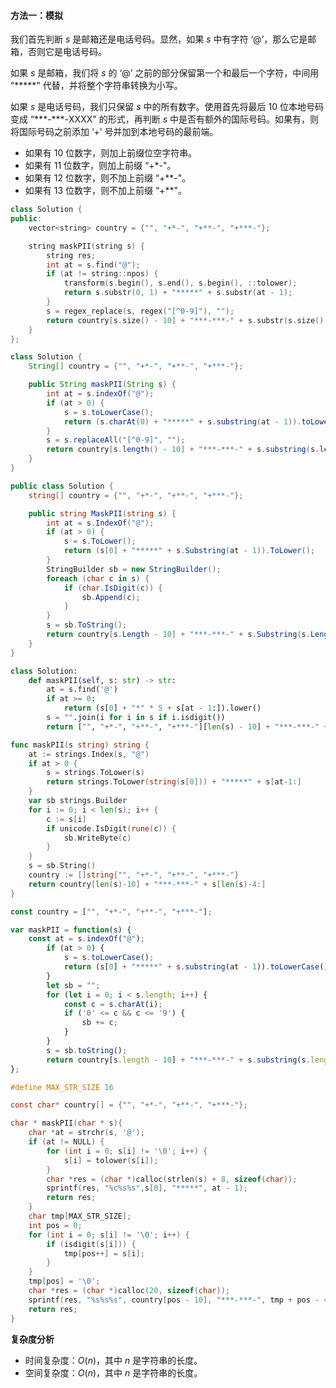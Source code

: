 #### 方法一：模拟

我们首先判断 $s$ 是邮箱还是电话号码。显然，如果 $s$ 中有字符 $\text{`@'}$，那么它是邮箱，否则它是电话号码。

如果 $s$ 是邮箱，我们将 $s$ 的 $\text{`@'}$ 之前的部分保留第一个和最后一个字符，中间用 $\text{``*****"}$ 代替，并将整个字符串转换为小写。

如果 $s$ 是电话号码，我们只保留 $s$ 中的所有数字。使用首先将最后 $10$ 位本地号码变成 $\text{``***-***-XXXX"}$ 的形式，再判断 $s$ 中是否有额外的国际号码。如果有，则将国际号码之前添加 $\text{`+'}$ 号并加到本地号码的最前端。

- 如果有 $10$ 位数字，则加上前缀位空字符串。
- 如果有 $11$ 位数字，则加上前缀 $\text{``+*-"}$。
- 如果有 $12$ 位数字，则不加上前缀 $\text{``+**-"}$。
- 如果有 $13$ 位数字，则不加上前缀 $\text{``+**"}$。

```C++ [sol1-C++]
class Solution {
public:
    vector<string> country = {"", "+*-", "+**-", "+***-"};

    string maskPII(string s) {
        string res;
        int at = s.find("@");
        if (at != string::npos) {
            transform(s.begin(), s.end(), s.begin(), ::tolower);
            return s.substr(0, 1) + "*****" + s.substr(at - 1);
        }
        s = regex_replace(s, regex("[^0-9]"), "");
        return country[s.size() - 10] + "***-***-" + s.substr(s.size() - 4);
    }
};
```

```Java [sol1-Java]
class Solution {
    String[] country = {"", "+*-", "+**-", "+***-"};

    public String maskPII(String s) {
        int at = s.indexOf("@");
        if (at > 0) {
            s = s.toLowerCase();
            return (s.charAt(0) + "*****" + s.substring(at - 1)).toLowerCase();
        }
        s = s.replaceAll("[^0-9]", "");
        return country[s.length() - 10] + "***-***-" + s.substring(s.length() - 4);
    }
}
```

```C# [sol1-C#]
public class Solution {
    string[] country = {"", "+*-", "+**-", "+***-"};

    public string MaskPII(string s) {
        int at = s.IndexOf("@");
        if (at > 0) {
            s = s.ToLower();
            return (s[0] + "*****" + s.Substring(at - 1)).ToLower();
        }
        StringBuilder sb = new StringBuilder();
        foreach (char c in s) {
            if (char.IsDigit(c)) {
                sb.Append(c);
            }
        }
        s = sb.ToString();
        return country[s.Length - 10] + "***-***-" + s.Substring(s.Length - 4);
    }
}
```

```Python [sol1-Python3]
class Solution:
    def maskPII(self, s: str) -> str:
        at = s.find('@')
        if at >= 0:
            return (s[0] + "*" * 5 + s[at - 1:]).lower()
        s = "".join(i for i in s if i.isdigit())
        return ["", "+*-", "+**-", "+***-"][len(s) - 10] + "***-***-" + s[-4:]
```

```Go [sol1-Go]
func maskPII(s string) string {
    at := strings.Index(s, "@")
    if at > 0 {
        s = strings.ToLower(s)
        return strings.ToLower(string(s[0])) + "*****" + s[at-1:]
    }
    var sb strings.Builder
    for i := 0; i < len(s); i++ {
        c := s[i]
        if unicode.IsDigit(rune(c)) {
            sb.WriteByte(c)
        }
    }
    s = sb.String()
    country := []string{"", "+*-", "+**-", "+***-"}
    return country[len(s)-10] + "***-***-" + s[len(s)-4:]
}
```

```JavaScript [sol1-JavaScript]
const country = ["", "+*-", "+**-", "+***-"];

var maskPII = function(s) {
    const at = s.indexOf("@");
        if (at > 0) {
            s = s.toLowerCase();
            return (s[0] + "*****" + s.substring(at - 1)).toLowerCase();
        }
        let sb = "";
        for (let i = 0; i < s.length; i++) {
            const c = s.charAt(i);
            if ('0' <= c && c <= '9') {
                sb += c;
            }
        }
        s = sb.toString();
        return country[s.length - 10] + "***-***-" + s.substring(s.length - 4);
};
```
```C [sol1-C]
#define MAX_STR_SIZE 16

const char* country[] = {"", "+*-", "+**-", "+***-"};

char * maskPII(char * s){
    char *at = strchr(s, '@');
    if (at != NULL) {
        for (int i = 0; s[i] != '\0'; i++) {
            s[i] = tolower(s[i]);
        }
        char *res = (char *)calloc(strlen(s) + 8, sizeof(char));
        sprintf(res, "%c%s%s",s[0], "*****", at - 1);
        return res;
    }
    char tmp[MAX_STR_SIZE];
    int pos = 0;
    for (int i = 0; s[i] != '\0'; i++) {
        if (isdigit(s[i])) {
            tmp[pos++] = s[i];
        }
    }
    tmp[pos] = '\0';
    char *res = (char *)calloc(20, sizeof(char));
    sprintf(res, "%s%s%s", country[pos - 10], "***-***-", tmp + pos - 4);
    return res;
}
```

**复杂度分析**

- 时间复杂度：$O(n)$，其中 $n$ 是字符串的长度。
- 空间复杂度：$O(n)$，其中 $n$ 是字符串的长度。